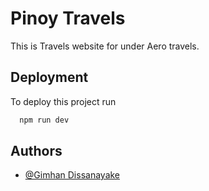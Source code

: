 
# Pinoy Travels

This is Travels website for under Aero travels.


## Deployment

To deploy this project run

```bash
  npm run dev
```


## Authors

- [@Gimhan Dissanayake](https://www.github.com/gimhan001)

